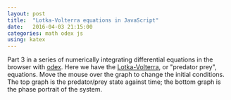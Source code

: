 ```yaml
---
layout: post
title:  "Lotka-Volterra equations in JavaScript"
date:   2016-04-03 21:15:00
categories: math odex js
using: katex
---
```


Part 3 in a series of numerically integrating differential
equations in the browser with [odex][odex].
Here we have the [Lotka-Volterra][lv],
or "predator prey", equations. Move the mouse over the graph
to change the initial conditions. The top graph is the
predator/prey state against time; the bottom graph is the
phase portrait of the system.

<div id='graph'></div>
<div id='phase'></div>

<script src="/public/js/odex-demo.bundle.min.js"></script>
<script>
  new odexdemo.PredatorPrey('graph', 'phase').draw();
</script>

[odex]: https://www.npmjs.com/package/
[lv]: https://en.wikipedia.org/wiki/Lotka%E2%80%93Volterra_equations
